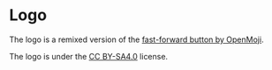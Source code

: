 # Logo
The logo is a remixed version of the [fast-forward button by OpenMoji](https://openmoji.org/library/#group=symbols%2Fav-symbol&emoji=23E9).

The logo is under the [CC BY-SA4.0](https://creativecommons.org/licenses/by-sa/4.0/#) license.